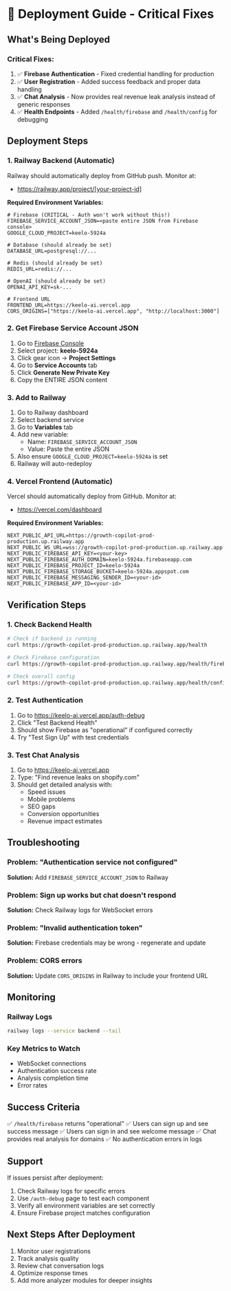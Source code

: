 # 🚀 Deployment Guide - Critical Fixes

## What's Being Deployed

### Critical Fixes:
1. ✅ **Firebase Authentication** - Fixed credential handling for production
2. ✅ **User Registration** - Added success feedback and proper data handling
3. ✅ **Chat Analysis** - Now provides real revenue leak analysis instead of generic responses
4. ✅ **Health Endpoints** - Added `/health/firebase` and `/health/config` for debugging

## Deployment Steps

### 1. Railway Backend (Automatic)
Railway should automatically deploy from GitHub push. Monitor at:
- https://railway.app/project/[your-project-id]

**Required Environment Variables:**
```env
# Firebase (CRITICAL - Auth won't work without this!)
FIREBASE_SERVICE_ACCOUNT_JSON=<paste entire JSON from Firebase console>
GOOGLE_CLOUD_PROJECT=keelo-5924a

# Database (should already be set)
DATABASE_URL=postgresql://...

# Redis (should already be set)  
REDIS_URL=redis://...

# OpenAI (should already be set)
OPENAI_API_KEY=sk-...

# Frontend URL
FRONTEND_URL=https://keelo-ai.vercel.app
CORS_ORIGINS=["https://keelo-ai.vercel.app", "http://localhost:3000"]
```

### 2. Get Firebase Service Account JSON

1. Go to [Firebase Console](https://console.firebase.google.com/)
2. Select project: **keelo-5924a**
3. Click gear icon → **Project Settings**
4. Go to **Service Accounts** tab
5. Click **Generate New Private Key**
6. Copy the ENTIRE JSON content

### 3. Add to Railway

1. Go to Railway dashboard
2. Select backend service
3. Go to **Variables** tab
4. Add new variable:
   - Name: `FIREBASE_SERVICE_ACCOUNT_JSON`
   - Value: Paste the entire JSON
5. Also ensure `GOOGLE_CLOUD_PROJECT=keelo-5924a` is set
6. Railway will auto-redeploy

### 4. Vercel Frontend (Automatic)
Vercel should automatically deploy from GitHub. Monitor at:
- https://vercel.com/dashboard

**Required Environment Variables:**
```env
NEXT_PUBLIC_API_URL=https://growth-copilot-prod-production.up.railway.app
NEXT_PUBLIC_WS_URL=wss://growth-copilot-prod-production.up.railway.app
NEXT_PUBLIC_FIREBASE_API_KEY=<your-key>
NEXT_PUBLIC_FIREBASE_AUTH_DOMAIN=keelo-5924a.firebaseapp.com
NEXT_PUBLIC_FIREBASE_PROJECT_ID=keelo-5924a
NEXT_PUBLIC_FIREBASE_STORAGE_BUCKET=keelo-5924a.appspot.com
NEXT_PUBLIC_FIREBASE_MESSAGING_SENDER_ID=<your-id>
NEXT_PUBLIC_FIREBASE_APP_ID=<your-id>
```

## Verification Steps

### 1. Check Backend Health
```bash
# Check if backend is running
curl https://growth-copilot-prod-production.up.railway.app/health

# Check Firebase configuration
curl https://growth-copilot-prod-production.up.railway.app/health/firebase

# Check overall config
curl https://growth-copilot-prod-production.up.railway.app/health/config
```

### 2. Test Authentication
1. Go to https://keelo-ai.vercel.app/auth-debug
2. Click "Test Backend Health"
3. Should show Firebase as "operational" if configured correctly
4. Try "Test Sign Up" with test credentials

### 3. Test Chat Analysis
1. Go to https://keelo-ai.vercel.app
2. Type: "Find revenue leaks on shopify.com"
3. Should get detailed analysis with:
   - Speed issues
   - Mobile problems
   - SEO gaps
   - Conversion opportunities
   - Revenue impact estimates

## Troubleshooting

### Problem: "Authentication service not configured"
**Solution:** Add `FIREBASE_SERVICE_ACCOUNT_JSON` to Railway

### Problem: Sign up works but chat doesn't respond
**Solution:** Check Railway logs for WebSocket errors

### Problem: "Invalid authentication token"
**Solution:** Firebase credentials may be wrong - regenerate and update

### Problem: CORS errors
**Solution:** Update `CORS_ORIGINS` in Railway to include your frontend URL

## Monitoring

### Railway Logs
```bash
railway logs --service backend --tail
```

### Key Metrics to Watch
- WebSocket connections
- Authentication success rate
- Analysis completion time
- Error rates

## Success Criteria

✅ `/health/firebase` returns "operational"
✅ Users can sign up and see success message
✅ Users can sign in and see welcome message
✅ Chat provides real analysis for domains
✅ No authentication errors in logs

## Support

If issues persist after deployment:
1. Check Railway logs for specific errors
2. Use `/auth-debug` page to test each component
3. Verify all environment variables are set correctly
4. Ensure Firebase project matches configuration

## Next Steps After Deployment

1. Monitor user registrations
2. Track analysis quality
3. Review chat conversation logs
4. Optimize response times
5. Add more analyzer modules for deeper insights
